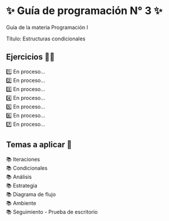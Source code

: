 <h1 align="left">✨ Guía de programación N° 3 ✨ </h1>
<p align="left">Guía de la materia Programación I</p>
<p align="left">Título: Estructuras condicionales</p>
<h2 align="left">Ejercicios 💪🏻</h2>
<p align="left">1️⃣ En proceso... <br>2️⃣ En proceso... <br>3️⃣ En proceso... <br>4️⃣ En proceso... <br>5️⃣ En proceso... </br>6️⃣ En proceso... </br>7️⃣ En proceso...  </br>
<h2 align="left">Temas a aplicar 📓</h2>
<p align="left">📚 Iteraciones <br>📚 Condicionales <br>📚 Análisis <br>📚 Estrategia<br>📚 Diagrama de flujo<br>📚 Ambiente<br>📚 Seguimiento - Prueba de escritorio</p>
